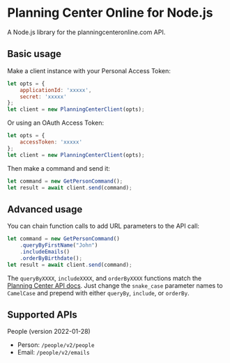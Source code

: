 # Planning Center Online for Node.js

A Node.js library for the planningcenteronline.com API.

## Basic usage

Make a client instance with your Personal Access Token:
```javascript
let opts = {
    applicationId: 'xxxxx',
    secret: 'xxxxx'
};
let client = new PlanningCenterClient(opts);
```

Or using an OAuth Access Token:
```javascript
let opts = {
    accessToken: 'xxxxx'
};
let client = new PlanningCenterClient(opts);
```

Then make a command and send it:
```javascript
let command = new GetPersonCommand();
let result = await client.send(command);
```

## Advanced usage

You can chain function calls to add URL parameters to the API call:
```javascript
let command = new GetPersonCommand()
    .queryByFirstName("John")
    .includeEmails()
    .orderByBirthdate();
let result = await client.send(command);
```

The `queryByXXXX`, `includeXXXX`, and `orderByXXXX` functions match the [Planning Center API docs](https://developer.planning.center/docs/#/overview). Just change the `snake_case` parameter names to `CamelCase` and prepend with either `queryBy`, `include`, or `orderBy`.

## Supported APIs

People (version 2022-01-28)
* Person: `/people/v2/people`
* Email: `/people/v2/emails`
